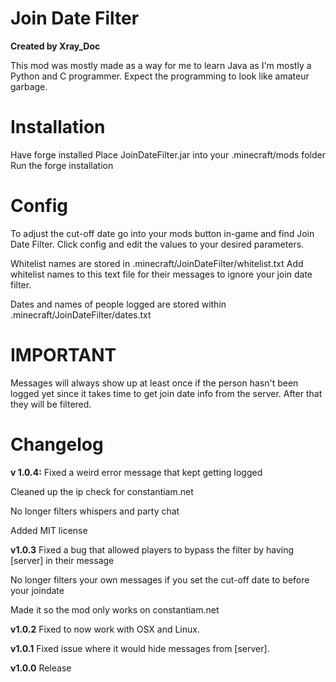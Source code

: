 # Join Date Filter
**Created by Xray_Doc**

This mod was mostly made as a way for me to learn Java as I'm mostly a Python and C programmer. Expect the programming to look like amateur garbage.

# Installation
Have forge installed
Place JoinDateFilter.jar into your .minecraft/mods folder
Run the forge installation

# Config
To adjust the cut-off date go into your mods button in-game and find Join Date Filter. Click config and edit the values to your desired parameters.

Whitelist names are stored in .minecraft/JoinDateFilter/whitelist.txt
Add whitelist names to this text file for their messages to ignore your join date filter.

Dates and names of people logged are stored within .minecraft/JoinDateFilter/dates.txt

# IMPORTANT
Messages will always show up at least once if the person hasn't been logged yet since it takes time to get join date info from the server. After that they will be filtered.

# Changelog
**v 1.0.4:**
Fixed a weird error message that kept getting logged

Cleaned up the ip check for constantiam.net

No longer filters whispers and party chat

Added MIT license

**v1.0.3**
Fixed a bug that allowed players to bypass the filter by having [server] in their message

No longer filters your own messages if you set the cut-off date to before your joindate

Made it so the mod only works on constantiam.net


**v1.0.2**
Fixed to now work with OSX and Linux.


**v1.0.1**
Fixed issue where it would hide messages from [server].


**v1.0.0**
Release
